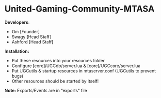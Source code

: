 # United-Gaming-Community-MTASA

**Developers:**
* Om [Founder]
* Swagy [Head Staff]
* Ashford [Head Staff]

**Installation:**
* Put these resources into your resources folder
* Configure [core]/UGCdb/server.lua & [core]/UGCcore/server.lua
* Put UGCutils & startup resources in mtaserver.conf (UGCutils to prevent bugs)
* Other resources should be started by itself!

**Note:** Exports/Events are in "exports" file
